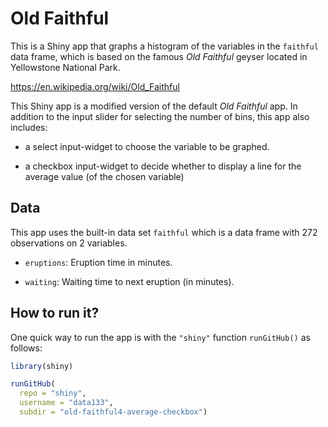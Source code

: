 # Old Faithful

This is a Shiny app that graphs a histogram of the variables in the `faithful`
data frame, which is based on the famous _Old Faithful_ geyser located in 
Yellowstone National Park.

<https://en.wikipedia.org/wiki/Old_Faithful>

This Shiny app is a modified version of the default _Old Faithful_ app. In 
addition to the input slider for selecting the number of bins, this
app also includes: 

- a select input-widget to choose the variable to be graphed.

- a checkbox input-widget to decide whether to display a line for the 
average value (of the chosen variable)


## Data

This app uses the built-in data set `faithful` which is a data frame with
272 observations on 2 variables.

- `eruptions`: Eruption time in minutes.

- `waiting`: Waiting time to next eruption (in minutes).


## How to run it?

One quick way to run the app is with the `"shiny"` function `runGitHub()` as follows:

```R
library(shiny)

runGitHub(
  repo = "shiny", 
  username = "data133", 
  subdir = "old-faithful4-average-checkbox")
```

